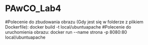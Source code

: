 # PAwCO_Lab4
#Polecenie do zbudowania obrazu (Gdy jest się w folderze z plikiem Dockerfile):
docker build -t local/ubuntuapache
#Polecenie do uruchomienia obrazu:
docker run --name strona -p 8080:80 local/ubuntuapache
